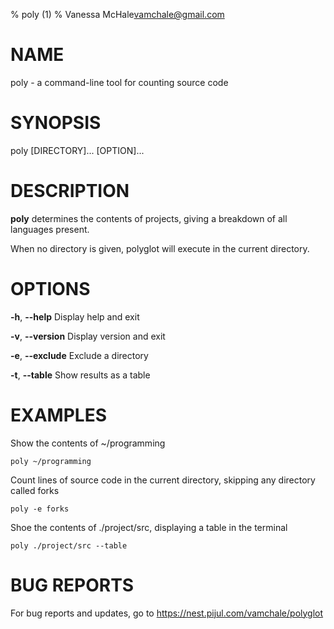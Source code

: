 % poly (1)
% Vanessa McHale<vamchale@gmail.com>

# NAME

poly - a command-line tool for counting source code

# SYNOPSIS

  poly [DIRECTORY]... [OPTION]...

# DESCRIPTION

**poly** determines the contents of projects, giving a breakdown of all
languages present.

When no directory is given, polyglot will execute in the current directory.

# OPTIONS

**-h**, **-\-help** Display help and exit

**-v**, **-\-version** Display version and exit

**-e**, **-\-exclude** Exclude a directory

**-t**, **-\-table** Show results as a table

# EXAMPLES

Show the contents of ~/programming

```
poly ~/programming
```

Count lines of source code in the current directory, skipping any directory called forks

```
poly -e forks
```

Shoe the contents of ./project/src, displaying a table in the terminal

```
poly ./project/src --table
```

# BUG REPORTS

For bug reports and updates, go to https://nest.pijul.com/vamchale/polyglot

